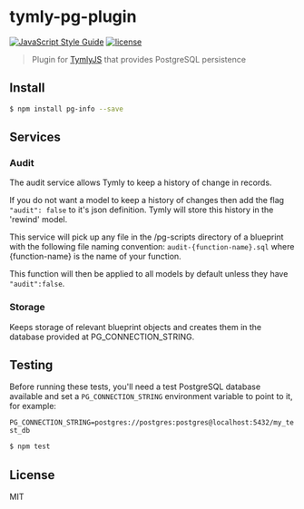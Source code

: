 # tymly-pg-plugin
[![JavaScript Style Guide](https://img.shields.io/badge/code_style-standard-brightgreen.svg)](https://standardjs.com) [![license](https://img.shields.io/github/license/mashape/apistatus.svg)](https://github.com/wmfs/tymly/blob/master/plugins/tymly-pg-plugin/LICENSE)

> Plugin for [TymlyJS](http://www.tymlyjs.io) that provides PostgreSQL persistence

## <a name="install"></a>Install
```bash
$ npm install pg-info --save
```

## <a name="services"></a>Services
### Audit
The audit service allows Tymly to keep a history of change in records. 

If you do not want a model to keep a history of changes then add the flag ```"audit": false``` to it's json definition. Tymly will store this history in the 'rewind' model.

This service will pick up any file in the /pg-scripts directory of a blueprint with the following file naming convention: 
```audit-{function-name}.sql``` where {function-name} is the name of your function.

This function will then be applied to all models by default unless they have ```"audit":false```.
 
### Storage
Keeps storage of relevant blueprint objects and creates them in the database provided at PG_CONNECTION_STRING.

## <a name="test"></a>Testing

Before running these tests, you'll need a test PostgreSQL database available and set a `PG_CONNECTION_STRING` environment variable to point to it, for example:

```PG_CONNECTION_STRING=postgres://postgres:postgres@localhost:5432/my_test_db```

```bash
$ npm test
```

## <a name="license"></a>License

MIT
